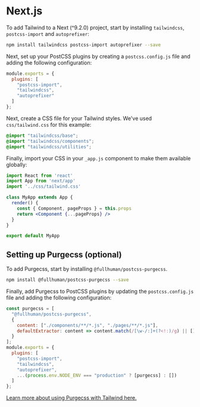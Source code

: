 # Next.js

To add Tailwind to a Next (^9.2.0) project, start by installing `tailwindcss`, `postcss-import` and `autoprefixer`:

```sh
npm install tailwindcss postcss-import autoprefixer --save
```

Next, set up your PostCSS plugins by creating a `postcss.config.js` file and adding the following configuration:

```js
module.exports = {
  plugins: [
    "postcss-import",
    "tailwindcss",
    "autoprefixer"
  ]
};

```

Next, create a CSS file for your Tailwind styles. We've used `css/tailwind.css` for this example:

```css
@import "tailwindcss/base";
@import "tailwindcss/components";
@import "tailwindcss/utilities";
```

Finally, import your CSS in your `_app.js` component to make them available globally:

```jsx
import React from 'react'
import App from 'next/app'
import '../css/tailwind.css'

class MyApp extends App {
  render() {
    const { Component, pageProps } = this.props
    return <Component {...pageProps} />
  }
}

export default MyApp
```
## Setting up Purgecss (optional)
To add Purgecss, start by installing `@fullhuman/postcss-purgecss`. 

```sh
npm install @fullhuman/postcss-purgecss --save
```

Finally, add Purgecss to PostCSS plugins by updating the `postcss.config.js` file and adding the following configuration:

```js
const purgecss = [
  "@fullhuman/postcss-purgecss",
  {
    content: ["./components/**/*.js", "./pages/**/*.js"],
    defaultExtractor: content => content.match(/[\w-/:]+(?<!:)/g) || []
  }
];
module.exports = {
  plugins: [
    "postcss-import",
    "tailwindcss",
    "autoprefixer",
    ...(process.env.NODE_ENV === "production" ? [purgecss] : [])
  ]
};

```

[Learn more about using Purgecss with Tailwind here.](https://tailwindcss.com/docs/controlling-file-size#setting-up-purgecss)


